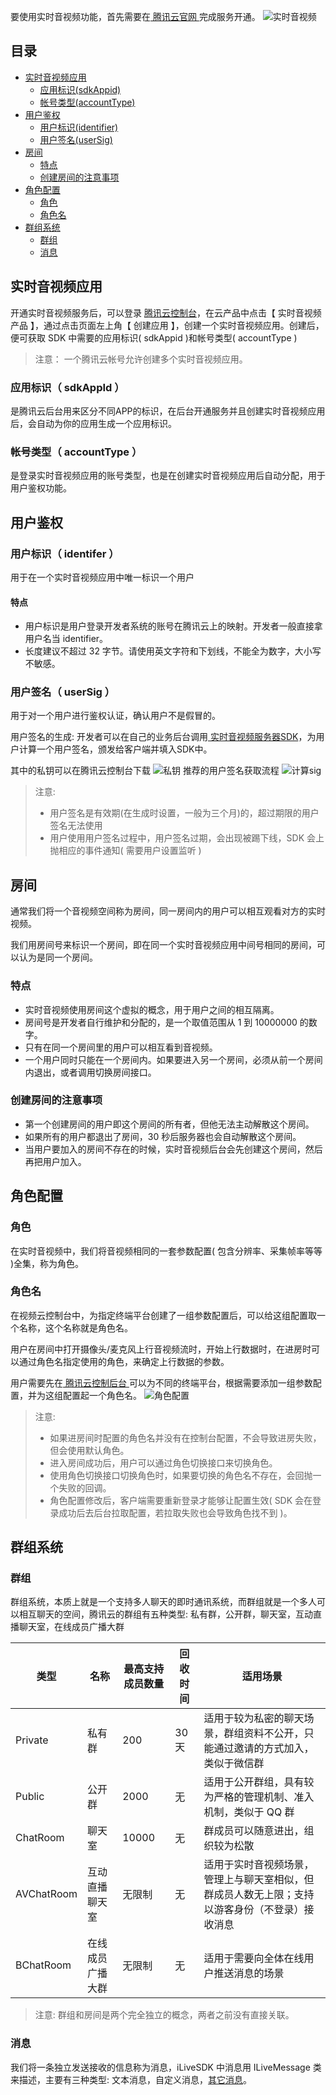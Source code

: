 要使用实时音视频功能，首先需要在[ 腾讯云官网 ](https://cloud.tencent.com/product/trtc)完成服务开通。
![实时音视频](https://main.qcloudimg.com/raw/064ed162114ef632401ce20971470f39.png)

## 目录
* [实时音视频应用](#.E5.AE.9E.E6.97.B6.E9.9F.B3.E8.A7.86.E9.A2.91.E5.BA.94.E7.94.A8)
   * [应用标识(sdkAppid)](#.E5.BA.94.E7.94.A8.E6.A0.87.E8.AF.86.EF.BC.88-sdkappid-.EF.BC.89)
   * [帐号类型(accountType)](#.E5.B8.90.E5.8F.B7.E7.B1.BB.E5.9E.8B.EF.BC.88-accounttype-.EF.BC.89)
* [用户鉴权](#.E7.94.A8.E6.88.B7.E9.89.B4.E6.9D.83)
   * [用户标识(identifier)](#.E7.94.A8.E6.88.B7.E6.A0.87.E8.AF.86.EF.BC.88-identifer-.EF.BC.89)
   * [用户签名(userSig)](#.E7.94.A8.E6.88.B7.E7.AD.BE.E5.90.8D.EF.BC.88-usersig-.EF.BC.89)
* [房间](#.E6.88.BF.E9.97.B4)
	* [特点](#.E7.89.B9.E7.82.B92)
	* [创建房间的注意事项](#.E5.88.9B.E5.BB.BA.E6.88.BF.E9.97.B4.E7.9A.84.E6.B3.A8.E6.84.8F.E4.BA.8B.E9.A1.B9)
* [角色配置](#.E8.A7.92.E8.89.B2.E9.85.8D.E7.BD.AE)
	*  [角色](#.E8.A7.92.E8.89.B2)
	* [角色名](#.E8.A7.92.E8.89.B2.E5.90.8D)
* [群组系统](#.E7.BE.A4.E7.BB.84.E7.B3.BB.E7.BB.9F)
	* [群组](#.E7.BE.A4.E7.BB.84)
	* [消息](#.E6.B6.88.E6.81.AF)
	
## 实时音视频应用

开通实时音视频服务后，可以登录 [腾讯云控制台](https://console.cloud.tencent.com/)，在云产品中点击【 实时音视频产品 】，通过点击页面左上角【 创建应用 】，创建一个实时音视频应用。创建后，便可获取 SDK 中需要的应用标识( sdkAppid )和帐号类型( accountType )
>注意：
一个腾讯云帐号允许创建多个实时音视频应用。

### 应用标识（ sdkAppId ）
是腾讯云后台用来区分不同APP的标识，在后台开通服务并且创建实时音视频应用后，会自动为你的应用生成一个应用标识。

### 帐号类型（ accountType ）
是登录实时音视频应用的账号类型，也是在创建实时音视频应用后自动分配，用于用户鉴权功能。

## 用户鉴权
### 用户标识（ identifer ）
用于在一个实时音视频应用中唯一标识一个用户

#### 特点
- 用户标识是用户登录开发者系统的账号在腾讯云上的映射。开发者一般直接拿用户名当 identifier。
- 长度建议不超过 32 字节。请使用英文字符和下划线，不能全为数字，大小写不敏感。

### 用户签名（ userSig ）
用于对一个用户进行鉴权认证，确认用户不是假冒的。

用户签名的生成:
开发者可以在自己的业务后台调用[ 实时音视频服务器SDK](https://cloud.tencent.com/document/product/268/7656)，为用户计算一个用户签名，颁发给客户端并填入SDK中。

其中的私钥可以在腾讯云控制台下载
![私钥](https://main.qcloudimg.com/raw/4c51d3cea6320be6c7a93b99b1196a40.png)
推荐的用户签名获取流程
![计算sig](https://main.qcloudimg.com/raw/a5e79bee89cd0aa33d988313bd0ea286.png)


>注意:
>- 用户签名是有效期(在生成时设置，一般为三个月)的，超过期限的用户签名无法使用
>- 用户使用用户签名过程中，用户签名过期，会出现被踢下线，SDK 会上抛相应的事件通知( 需要用户设置监听 )


## 房间
通常我们将一个音视频空间称为房间，同一房间内的用户可以相互观看对方的实时视频。

我们用房间号来标识一个房间，即在同一个实时音视频应用中间号相同的房间，可以认为是同一个房间。

### 特点
- 实时音视频使用房间这个虚拟的概念，用于用户之间的相互隔离。
- 房间号是开发者自行维护和分配的，是一个取值范围从 1 到 10000000 的数字。
- 只有在同一个房间里的用户可以相互看到音视频。
- 一个用户同时只能在一个房间内。如果要进入另一个房间，必须从前一个房间内退出，或者调用切换房间接口。

### 创建房间的注意事项
- 第一个创建房间的用户即这个房间的所有者，但他无法主动解散这个房间。
- 如果所有的用户都退出了房间，30 秒后服务器也会自动解散这个房间。
- 当用户要加入的房间不存在的时候，实时音视频后台会先创建这个房间，然后再把用户加入。


## 角色配置

### 角色
在实时音视频中，我们将音视频相同的一套参数配置( 包含分辨率、采集帧率等等 )全集，称为角色。

### 角色名
在视频云控制台中，为指定终端平台创建了一组参数配置后，可以给这组配置取一个名称，这个名称就是角色名。


用户在房间中打开摄像头/麦克风上行音视频流时，开始上行数据时，在进房时可以通过角色名指定使用的角色，来确定上行数据的参数。

用户需要先在[ 腾讯云控制后台 ](https://console.cloud.tencent.com/ilvb)可以为不同的终端平台，根据需要添加一组参数配置，并为这组配置起一个角色名。
![角色配置](https://main.qcloudimg.com/raw/40960a366306f6aa4a1da5b072e2c043.png)

>注意:
>- 如果进房间时配置的角色名并没有在控制台配置，不会导致进房失败，但会使用默认角色。
>- 进入房间成功后，用户可以通过角色切换接口来切换角色。
>- 使用角色切换接口切换角色时，如果要切换的角色名不存在，会回抛一个失败的回调。
>- 角色配置修改后，客户端需要重新登录才能够让配置生效( SDK 会在登录成功后去后台拉取配置，若拉取失败也会导致角色找不到 )。


## 群组系统

### 群组
群组系统，本质上就是一个支持多人聊天的即时通讯系统，而群组就是一个多人可以相互聊天的空间，腾讯云的群组有五种类型: 私有群，公开群，聊天室，互动直播聊天室，在线成员广播大群

|类型|名称|最高支持成员数量|回收时间|适用场景|
|--|--|--|--|--|
|Private|私有群|200|30天|适用于较为私密的聊天场景，群组资料不公开，只能通过邀请的方式加入，类似于微信群|
|Public|公开群|2000|无|适用于公开群组，具有较为严格的管理机制、准入机制，类似于 QQ 群|
|ChatRoom|聊天室|10000|无|群成员可以随意进出，组织较为松散|
|AVChatRoom|互动直播聊天室|无限制|无|适用于实时音视频场景，管理上与聊天室相似，但群成员人数无上限；支持以游客身份（不登录）接收消息|
|BChatRoom|在线成员广播大群|无限制|无|适用于需要向全体在线用户推送消息的场景|

>注意:
> 群组和房间是两个完全独立的概念，两者之前没有直接关联。

### 消息
我们将一条独立发送接收的信息称为消息，iLiveSDK 中消息用 ILiveMessage 类来描述，主要有三种类型: 文本消息，自定义消息，[其它消息](https://cloud.tencent.com/document/product/269/9232#1.2-.E6.96.87.E6.9C.AC.E6.B6.88.E6.81.AF.E5.8F.91.E9.80.81)。
